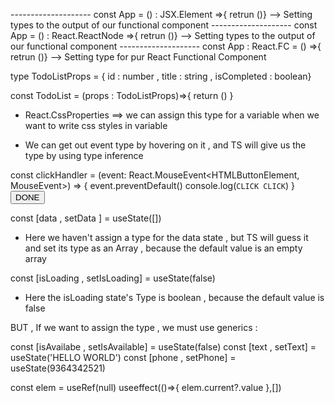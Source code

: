 <!--& TYPESCRIPT IN REACT TUTORIAL  -->

<!--^ 1 - CREATING A REACT + TS PROJECT USING VITE -->

<!--^ 2 - COMPONENT TYPE : -->
-------------------- const App = () : JSX.Element =>{ retrun ()} --> Setting types to the output of our functional component
-------------------- const App = () : React.ReactNode =>{ retrun ()} --> Setting types to the output of our functional component
-------------------- const App : React.FC = () =>{ retrun ()} --> Setting type for pur React Functional Component


<!--^ 3 - PROP TYPES :  -->
type TodoListProps = { id : number , title : string , isCompleted : boolean}

const TodoList = (props : TodoListProps)=>{
    return ()
}

<!-- WE SHOULD ALWAYS DECLARE A TYPE FOR FUNCTIONAL COMPONENTS PROPS , WE USUALLY NAME THE TYPE AS THE FC.NAME + PROPS == type TodoListProps ={} -->
<!-- WE CAN ALSO EXPORT TYPES AND USE IT IN OTHER COMPONENTS -->


<!--^ 4 - REACT TYPES :  -->

- React.CssProperties ==> we can assign this type for a variable when we want to write css styles in variable


<!--^ 5 - EVENTS :  -->

- We can get out event type by hovering on it , and TS will give us the type by using type inference 
  
const clickHandler = (event: React.MouseEvent<HTMLButtonElement, MouseEvent>) => {
    event.preventDefault()
    console.log(`CLICK CLICK`)
}
<button className="bg-sky-800 text-white px-1 py-0 text-sm" onClick={clickHandler}>DONE</button>

<!--^ 6 - USESTATE :  -->

const [data , setData ] = useState([])
- Here we haven't assign a type for the data state , but TS will guess it and set its type as an Array , because the default value is an empty array

const [isLoading , setIsLoading] = useState(false)
- Here the isLoading state's Type is boolean , because the default value is false

BUT , If we want to assign the type , we must use generics : 

const [isAvailabe , setIsAvailable] = useState<boolean>(false)
const [text , setText] = useState<string>('HELLO WORLD')
const [phone , setPhone] = useState<number>(9364342521)

<!-- ! NOTE : USING DIFFERENT TYPE DATAS FOR THE STATES ABOVE WILL RETURN AN ERROR -->

<!--^ 7 - USEREF :  -->

const elem = useRef<HTMLInputElement>(null)
useeffect(()=>{
    elem.current?.value
},[])


<!--^ & - USEREDUCER :  -->
<!--^ & - CONTEXT :  -->
<!--^ & - PROPS LIMIT :  -->
<!--^ & - TEMPLATE LITERAL :  -->


<!-- & - REACT + TYPESCRIPT TODO LIST :  -->